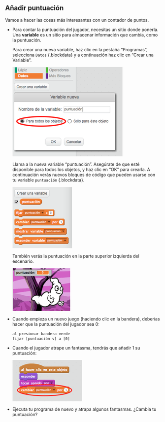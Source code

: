 ## Añadir puntuación

Vamos a hacer las cosas más interesantes con un contador de puntos.

+ Para contar la puntuación del jugador, necesitas un sitio donde ponerla. Una __variable__ es un sitio para almacenar información que cambia, como la puntuación.

	Para crear una nueva variable, haz clic en la pestaña “Programas”, selecciona `Datos` {.blockdata} y a continuación haz clic en “Crear una Variable”.

	![screenshot](images/ghost-score.png)

	Llama a la nueva variable “puntuación”. Asegúrate de que esté disponible para todos los objetos, y haz clic en “OK” para crearla. A continuación verás nuevos bloques de código que pueden usarse con tu variable `puntuación` {.blockdata}.

	![screenshot](images/ghost-variable.png)

	También verás la puntuación en la parte superior izquierda del escenario.

	![screenshot](images/ghost-stage-score.png)

+ Cuando empieza un nuevo juego (haciendo clic en la bandera), deberías hacer que la puntuación del jugador sea 0:

	```blocks
	al presionar bandera verde
	fijar [puntuación v] a [0]
	```

+ Cuando el jugador atrape un fantasma, tendrás que añadir 1 su puntuación:

	![screenshot](images/ghost-change-score.png)

+ Ejecuta tu programa de nuevo y atrapa algunos fantasmas. ¿Cambia tu puntuación?
